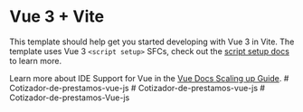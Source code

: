 # Vue 3 + Vite

This template should help get you started developing with Vue 3 in Vite. The template uses Vue 3 `<script setup>` SFCs, check out the [script setup docs](https://v3.vuejs.org/api/sfc-script-setup.html#sfc-script-setup) to learn more.

Learn more about IDE Support for Vue in the [Vue Docs Scaling up Guide](https://vuejs.org/guide/scaling-up/tooling.html#ide-support).
#   C o t i z a d o r - d e - p r e s t a m o s - v u e - j s  
 #   C o t i z a d o r - d e - p r e s t a m o s - v u e - j s  
 #   C o t i z a d o r - d e - p r e s t a m o s - V u e - j s  
 